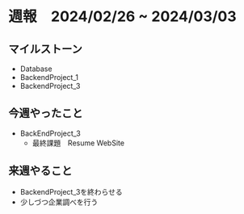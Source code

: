 # 週報　2024/02/26 ~ 2024/03/03

## マイルストーン
- Database 
- BackendProject_1
- BackendProject_3


## 今週やったこと
- BackEndProject_3
    - 最終課題　Resume WebSite

## 来週やること
- BackendProject_3を終わらせる
- 少しづつ企業調べを行う
